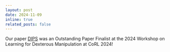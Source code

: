 ```yaml
---
layout: post
date: 2024-11-09
inline: true
related_posts: false
---
```


Our paper [DIPS](https://arxiv.org/pdf/2410.00841) was an Outstanding Paper Finalist at the 2024 Workshop on Learning for Dexterous Manipulation at CoRL 2024!
